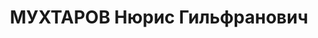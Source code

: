 ---
title: МУХТАРОВ Нюрис Гильфранович
description: "Род. в 1898, г. Пермь, татарин. Проживал: г. Свердловск. \"Заготзерно\"\
  , уполномоченный. \n  Арестован 23.07.1937. Приговор: 13.01.1938 – ВМН. Расстрелян\
  \ 13.01.1938"
---